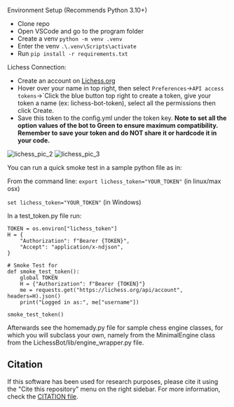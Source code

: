 Environment Setup (Recommends Python 3.10+)
- Clone repo
- Open VSCode and go to the program folder
- Create a venv `python -m venv .venv`
- Enter the venv `.\.venv\Scripts\activate`
- Run `pip install -r requirements.txt`

Lichess Connection:
- Create an account on [Lichess.org](https://lichess.org/signup?referrer=https%3A%2F%2Flichess.org%2F)
- Hover over your name in top right, then select `Preferences`->`API access tokens`->`Click the blue button top right to create a token, give your token a name (ex: lichess-bot-token), select all the permissions then click Create.
- Save this token to the config.yml under the token key. **Note to set all the option values of the bot to Green to ensure maximum compatibility. Remember to save your token and do NOT share it or hardcode it in your code.**

![lichess_pic_2](https://github.com/user-attachments/assets/03492f8e-0ae9-495d-9058-f14cc835c82a)
![lichess_pic_3](https://github.com/user-attachments/assets/db262216-1559-4bbc-ac5e-39b83699bda6)



You can run a quick smoke test in a sample python file as in:

From the command line:
```export lichess_token="YOUR_TOKEN"``` (in linux/max osx)

```set lichess_token="YOUR_TOKEN"``` (in Windows)

In a test_token.py file run:
```
TOKEN = os.environ["lichess_token"]
H = {
    "Authorization": f"Bearer {TOKEN}",
    "Accept": "application/x-ndjson",
}

# Smoke Test for
def smoke_test_token():
    global TOKEN
    H = {"Authorization": f"Bearer {TOKEN}"}
    me = requests.get("https://lichess.org/api/account", headers=H).json()
    print("Logged in as:", me["username"])

smoke_test_token()
```

Afterwards see the homemady.py file for sample chess engine classes, for which you will subclass your own, namely from the MinimalEngine class from the LichessBot/lib/engine_wrapper.py file. 


## Citation
If this software has been used for research purposes, please cite it using the "Cite this repository" menu on the right sidebar. For more information, check the [CITATION file](https://github.com/lichess-bot-devs/lichess-bot/blob/master/CITATION.cff).
